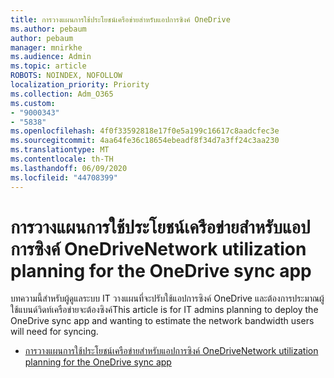 ```yaml
---
title: การวางแผนการใช้ประโยชน์เครือข่ายสําหรับแอปการซิงค์ OneDrive
ms.author: pebaum
author: pebaum
manager: mnirkhe
ms.audience: Admin
ms.topic: article
ROBOTS: NOINDEX, NOFOLLOW
localization_priority: Priority
ms.collection: Adm_O365
ms.custom:
- "9000343"
- "5838"
ms.openlocfilehash: 4f0f33592818e17f0e5a199c16617c8aadcfec3e
ms.sourcegitcommit: 4aa64fe36c18654ebeadf8f34d7a3ff24c3aa230
ms.translationtype: MT
ms.contentlocale: th-TH
ms.lasthandoff: 06/09/2020
ms.locfileid: "44708399"
---
```

# <a name="network-utilization-planning-for-the-onedrive-sync-app"></a><span data-ttu-id="1af55-102">การวางแผนการใช้ประโยชน์เครือข่ายสําหรับแอปการซิงค์ OneDrive</span><span class="sxs-lookup"><span data-stu-id="1af55-102">Network utilization planning for the OneDrive sync app</span></span>

<span data-ttu-id="1af55-103">บทความนี้สําหรับผู้ดูแลระบบ IT วางแผนที่จะปรับใช้แอปการซิงค์ OneDrive และต้องการประมาณผู้ใช้แบนด์วิดท์เครือข่ายจะต้องซิงค์</span><span class="sxs-lookup"><span data-stu-id="1af55-103">This article is for IT admins planning to deploy the OneDrive sync app and wanting to estimate the network bandwidth users will need for syncing.</span></span>  

- [<span data-ttu-id="1af55-104">การวางแผนการใช้ประโยชน์เครือข่ายสําหรับแอปการซิงค์ OneDrive</span><span class="sxs-lookup"><span data-stu-id="1af55-104">Network utilization planning for the OneDrive sync app</span></span>](https://docs.microsoft.com/onedrive/network-utilization-planning)
